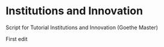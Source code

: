 # Institutions and Innovation 
Script for Tutorial Institutions and Innovation (Goethe Master)

First edit
